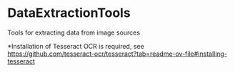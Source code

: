 # DataExtractionTools
Tools for extracting data from image sources

*Installation of Tesseract OCR is required, see https://github.com/tesseract-ocr/tesseract?tab=readme-ov-file#installing-tesseract
